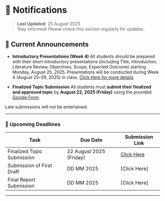 # 🔔 Notifications

> **Last Updated:** 25 August 2025  
> Stay informed! Please check this section regularly for updates.

## 📢 Current Announcements

- **Introductory Presentations (Week 4)**
  All students should be prepared with their short introductory presentations (including Title, Introduction, Literature Review, Objectives, Scope, Expected Outcome) starting Monday, August 25, 2025. Presentations will be conducted during Week 4 (August 25–29, 2025) in class. [Click Here for more details](https://gndec-yjs.github.io/SMCE/Contents/Short_Presentation_Guidelines.html)

 - **Finalized Topic Submission**
 All students must **submit their finalized and approved topic** by **August 22, 2025 (Friday)** using the provided [Google Form](https://gndec-yjs.github.io/SMCE/Contents/final-topic-submission.html).

Late submissions will not be entertained.

---

### 📅 Upcoming Deadlines

| Task                                  | Due Date       | Submission Link |
|--------------------------------------|---------------| --- |
| Finalized Topic Submission           | 22 August 2025 (Friday) | [Click Here](https://gndec-yjs.github.io/SMCE/Contents/final-topic-submission.html) |
| Submission of First Draft            | DD MM 2025 | [Click Here] |
| Final Report Submission              | DD MM 2025 | [Click Here] |

---


